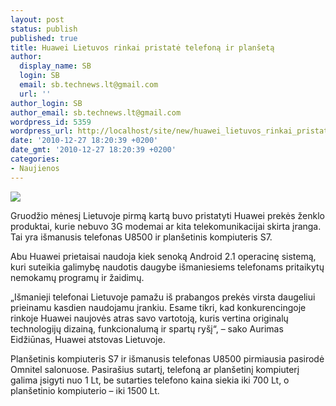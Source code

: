 ```yaml
---
layout: post
status: publish
published: true
title: Huawei Lietuvos rinkai pristatė telefoną ir planšetą
author:
  display_name: SB
  login: SB
  email: sb.technews.lt@gmail.com
  url: ''
author_login: SB
author_email: sb.technews.lt@gmail.com
wordpress_id: 5359
wordpress_url: http://localhost/site/new/huawei_lietuvos_rinkai_pristate_telefona_ir_planseta/
date: '2010-12-27 18:20:39 +0200'
date_gmt: '2010-12-27 18:20:39 +0200'
categories:
- Naujienos
---
```

<div class="imgright"><img src="http://technews.lt/upload/Huawei-U8500.jpg"  /></div>
<p>Gruodžio mėnesį Lietuvoje pirmą kartą buvo pristatyti Huawei prekės ženklo produktai, kurie nebuvo 3G modemai ar kita telekomunikacijai skirta įranga. Tai yra išmanusis telefonas U8500 ir planšetinis kompiuteris S7.</p>
<p>Abu Huawei prietaisai naudoja kiek senoką Android 2.1 operacinę sistemą, kuri suteikia galimybę naudotis daugybe išmaniesiems telefonams pritaikytų nemokamų programų ir žaidimų.</p>
<p>„Išmanieji telefonai Lietuvoje pamažu iš prabangos prekės virsta daugeliui prieinamu kasdien naudojamu įrankiu. Esame tikri, kad konkurencingoje rinkoje Huawei naujovės atras savo vartotoją, kuris vertina originalų technologijų dizainą, funkcionalumą ir spartų ryšį“, – sako Aurimas Eidžiūnas, Huawei atstovas Lietuvoje.</p>
<p>Planšetinis kompiuteris S7 ir išmanusis telefonas U8500 pirmiausia pasirodė Omnitel salonuose. Pasirašius sutartį, telefoną ar planšetinį kompiuterį galima įsigyti nuo 1 Lt, be sutarties telefono kaina siekia iki 700 Lt, o planšetinio kompiuterio – iki 1500 Lt. </p>
